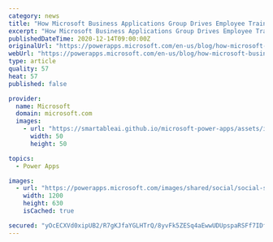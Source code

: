 ```yaml
---
category: news
title: "How Microsoft Business Applications Group Drives Employee Training Using Dynamics 365  Power Platform"
excerpt: "How Microsoft Business Applications Group Drives Employee Training Using Dynamics 365 &amp; Power Platform"
publishedDateTime: 2020-12-14T09:00:00Z
originalUrl: "https://powerapps.microsoft.com/en-us/blog/how-microsoft-business-applications-group-drives-employee-training-using-dynamics-365-power-platform/"
webUrl: "https://powerapps.microsoft.com/en-us/blog/how-microsoft-business-applications-group-drives-employee-training-using-dynamics-365-power-platform/"
type: article
quality: 57
heat: 57
published: false

provider:
  name: Microsoft
  domain: microsoft.com
  images:
    - url: "https://smartableai.github.io/microsoft-power-apps/assets/images/organizations/microsoft.com-50x50.jpg"
      width: 50
      height: 50

topics:
  - Power Apps

images:
  - url: "https://powerapps.microsoft.com/images/shared/social/social-share-post-ignite.png"
    width: 1200
    height: 630
    isCached: true

secured: "yOcECXVd0xipUB2/R7gKJfaYGLHTrQ/8yvFk5ZESq4aEwwUDUpspaRSFf7IDfGV/MDK8BKKCqx2NmCFtZyHZyA0nsu8DUwWZw4QU1UKSnuxCyH1Vm+cfpLd+38qmUirSwb1sLax80BTwXwbCuJ9ajKvOkbY5J2V9UF3U96ro0H4MVixuJgISJ9H7VwrgsnTAA4vVFAdRWvbHG7g5qdIHUJzGA00zDxw3/gcI5BUaLZvnYAjHPZiMcaVI++GI3IWlhmzBxh3OOsEYPM4tBDjuLBm+7sniZjbWpWKOBqP5nUa3odzJfSjgs2UPXhwduAx30poyht+0laenQrbBaeHR0bGxAwrc2lqSm9TKsOBzhL0=;sx9d3MUM2fc/inHI9sWA1A=="
---
```


